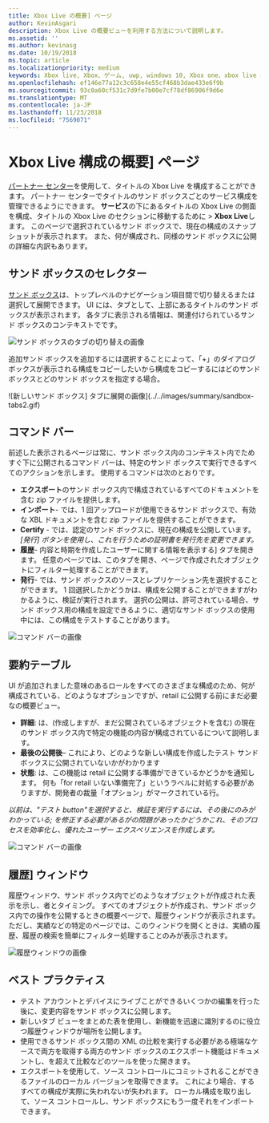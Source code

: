 ```yaml
---
title: Xbox Live の概要] ページ
author: KevinAsgari
description: Xbox Live の概要ビューを利用する方法について説明します。
ms.assetid: ''
ms.author: kevinasg
ms.date: 10/19/2018
ms.topic: article
ms.localizationpriority: medium
keywords: Xbox live, Xbox、ゲーム, uwp, windows 10, Xbox one、xbox live 概要を要約すると、公開をまとめた表、xbox live 履歴、コマンド バー、[履歴] タブ
ms.openlocfilehash: ef146e77a12c3c658e4e55cf468b3dae433e6f9b
ms.sourcegitcommit: 93c0a60cf531c7d9fe7b00e7cf78df86906f9d6e
ms.translationtype: MT
ms.contentlocale: ja-JP
ms.lasthandoff: 11/23/2018
ms.locfileid: "7569071"
---
```

# <a name="the-xbox-live-configuration-summary-page"></a>Xbox Live 構成の概要] ページ

[パートナー センター](https://developer.microsoft.com/dashboard)を使用して、タイトルの Xbox Live を構成することができます。 パートナー センターでタイトルのサンド ボックスごとのサービス構成を管理できるようにできます。
**サービス**の下にあるタイトルの Xbox Live の側面を構成、タイトルの Xbox Live のセクションに移動するために > **Xbox Live**します。 このページで選択されているサンド ボックスで、現在の構成のスナップショットが表示されます。 また、何が構成され、同様のサンド ボックスに公開の詳細な内訳もあります。

## <a name="sandbox-selector"></a>サンド ボックスのセレクター

 [サンド ボックス](../../xbox-live-sandboxes.md)は、トップレベルのナビゲーション項目間で切り替えるまたは選択して展開できます。 UI には、タブとして、上部にあるタイトルのサンド ボックスが表示されます。 各タブに表示される情報は、関連付けられているサンド ボックスのコンテキストでです。  

![サンド ボックスのタブの切り替えの画像](../../images/summary/sandbox-tabs1.gif)

 追加サンド ボックスを追加するには選択することによって、「+」のダイアログ ボックスが表示される構成をコピーしたいから構成をコピーするにはどのサンド ボックスとどのサンド ボックスを指定する場合。  

 ![新しいサンド ボックス] タブに展開の画像](../../images/summary/sandbox-tabs2.gif)

## <a name="command-bar"></a>コマンド バー

前述した表示されるページは常に、サンド ボックス内のコンテキスト内でためすぐ下に公開されるコマンド バーは、特定のサンド ボックスで実行できるすべてのアクションを示します。 使用するコマンドは次のとおりです。  

* **エクスポート**のサンド ボックス内で構成されているすべてのドキュメントを含む zip ファイルを提供します。
* **インポート**- では、1 回アップロードが使用できるサンド ボックスで、有効な XBL ドキュメントを含む zip ファイルを提供することができます。
* **Certify** - では、認定のサンド ボックスに、現在の構成を公開しています。  *[発行] ボタンを使用し、これを行うための証明書を発行先を変更できます。*
* **履歴**- 内容と時期を作成したユーザーに関する情報を表示する] タブを開きます。 任意のページでは、このタブを開き、ページで作成されたオブジェクトにフィルター処理することができます。
* **発行**- では、サンド ボックスのソースとレプリケーション先を選択することができます。 1 回選択したかどうかは、構成を公開することができますがわかるように、検証が実行されます。 選択の公開は、許可されている場合、サンド ボックス用の構成を設定できるように、適切なサンド ボックスの使用中には、この構成をテストすることがあります。  
  
  
![コマンド バーの画像](../../images/summary/command-bar.png)  

## <a name="summary-table"></a>要約テーブル

UI が追加されました意味のあるロールをすべてのさまざまな構成のため、何が構成されている、どのようなオプションですが、retail に公開する前にまだ必要なの概要ビュー。  

* **詳細**: は、(作成しますが、まだ公開されているオブジェクトを含む) の現在のサンド ボックス内で特定の機能の内容が構成されているについて説明します。
* **最後の公開後**– これにより、どのような新しい構成を作成したテスト サンド ボックスに公開されていないかがわかります
* **状態**: は、この機能は retail に公開する準備ができているかどうかを通知します。 何も「for retail いない準備完了」というラベルに対処する必要がありますが、開発者の裁量「オプション」がマークされている行。

*以前は、"テスト button"を選択すると、検証を実行するには、その後にのみがわかっている; を修正する必要があるがの問題があったかどうかこれ、そのプロセスを効率化し、優れたユーザー エクスペリエンスを作成します。*  
  
![コマンド バーの画像](../../images/summary/summary-table.png)  

## <a name="history-pane"></a>履歴] ウィンドウ

履歴ウィンドウ、サンド ボックス内でどのようなオブジェクトが作成された表示を示し、者とタイミング。 すべてのオブジェクトが作成され、サンド ボックス内での操作を公開するときの概要ページで、履歴ウィンドウが表示されます。 ただし、実績などの特定のページでは、このウィンドウを開くときは、実績の履歴、履歴の検索を簡単にフィルター処理することのみが表示されます。  

![履歴ウィンドウの画像](../../images/summary/history.png)  

## <a name="best-practices"></a>ベスト プラクティス

* テスト アカウントとデバイスにライブことができるいくつかの編集を行った後に、変更内容をサンド ボックスに公開します。
* 新しいタブ ビューをまとめた表を使用し、新機能を迅速に識別するのに役立つ履歴ウィンドウが場所を公開します。
* 使用できるサンド ボックス間の XML の比較を実行する必要がある極端なケースで両方を取得する両方のサンド ボックスのエクスポート機能はドキュメントし、を超えて比較などのツールを使った開きます。
* エクスポートを使用して、ソース コントロールにコミットされることができるファイルのローカル バージョンを取得できます。 これにより場合、するすべての構成が実際に失われないが失われます。 ローカル構成を取り出して、ソース コントロールし、サンド ボックスにもう一度それをインポートできます。